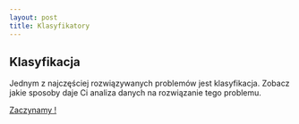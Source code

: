 ```yaml
---
layout: post
title: Klasyfikatory
---
```


## Klasyfikacja

Jednym z najczęściej rozwiązywanych problemów jest klasyfikacja. Zobacz jakie sposoby daje Ci analiza danych na rozwiązanie tego problemu. 

[Zaczynamy !](/DataMining/06_AlgorytmyML_W/)